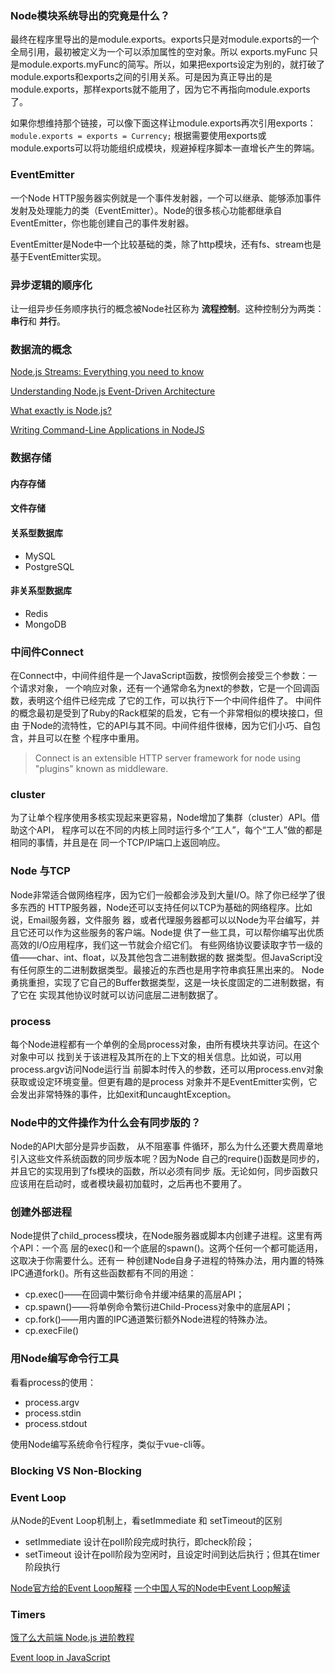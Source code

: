### Node模块系统导出的究竟是什么？
最终在程序里导出的是module.exports。exports只是对module.exports的一个全局引用，最初被定义为一个可以添加属性的空对象。所以 exports.myFunc 只是module.exports.myFunc的简写。所以，如果把exports设定为别的，就打破了module.exports和exports之间的引用关系。可是因为真正导出的是module.exports，那样exports就不能用了，因为它不再指向module.exports了。

如果你想维持那个链接，可以像下面这样让module.exports再次引用exports：
`module.exports = exports = Currency;`
根据需要使用exports或module.exports可以将功能组织成模块，规避掉程序脚本一直增长产生的弊端。

### EventEmitter
一个Node HTTP服务器实例就是一个事件发射器，一个可以继承、能够添加事件发射及处理能力的类（EventEmitter）。Node的很多核心功能都继承自EventEmitter，你也能创建自己的事件发射器。

EventEmitter是Node中一个比较基础的类，除了http模块，还有fs、stream也是基于EventEmitter实现。

### 异步逻辑的顺序化
让一组异步任务顺序执行的概念被Node社区称为 **流程控制**。这种控制分为两类：**串行**和 **并行**。

### 数据流的概念
[Node.js Streams: Everything you need to know](https://medium.freecodecamp.org/node-js-streams-everything-you-need-to-know-c9141306be93)

[Understanding Node.js Event-Driven Architecture](https://medium.freecodecamp.org/understanding-node-js-event-driven-architecture-223292fcbc2d)

[What exactly is Node.js?](https://medium.freecodecamp.org/what-exactly-is-node-js-ae36e97449f5)

[Writing Command-Line Applications in NodeJS](https://medium.freecodecamp.org/writing-command-line-applications-in-nodejs-2cf8327eee2)

### 数据存储

#### 内存存储
#### 文件存储
#### 关系型数据库

- MySQL
- PostgreSQL

#### 非关系型数据库

- Redis
- MongoDB


### 中间件Connect
在Connect中，中间件组件是一个JavaScript函数，按惯例会接受三个参数：一个请求对象， 一个响应对象，还有一个通常命名为next的参数，它是一个回调函数，表明这个组件已经完成 了它的工作，可以执行下一个中间件组件了。
中间件的概念最初是受到了Ruby的Rack框架的启发，它有一个非常相似的模块接口，但由 于Node的流特性，它的API与其不同。中间件组件很棒，因为它们小巧、自包含，并且可以在整 个程序中重用。

> Connect is an extensible HTTP server framework for node using "plugins" known as middleware.

### cluster
为了让单个程序使用多核实现起来更容易，Node增加了集群（cluster）API。借助这个API， 程序可以在不同的内核上同时运行多个“工人”，每个“工人”做的都是相同的事情，并且是在 同一个TCP/IP端口上返回响应。

### Node 与TCP
Node非常适合做网络程序，因为它们一般都会涉及到大量I/O。除了你已经学了很多东西的 HTTP服务器，Node还可以支持任何以TCP为基础的网络程序。比如说，Email服务器，文件服务 器，或者代理服务器都可以以Node为平台编写，并且它还可以作为这些服务的客户端。Node提 供了一些工具，可以帮你编写出优质高效的I/O应用程序，我们这一节就会介绍它们。 有些网络协议要读取字节一级的值——char、int、float，以及其他包含二进制数据的数 据类型。但JavaScript没有任何原生的二进制数据类型。最接近的东西也是用字符串疯狂黑出来的。 Node勇挑重担，实现了它自己的Buffer数据类型，这是一块长度固定的二进制数据，有了它在 实现其他协议时就可以访问底层二进制数据了。


### process

每个Node进程都有一个单例的全局process对象，由所有模块共享访问。在这个对象中可以 找到关于该进程及其所在的上下文的相关信息。比如说，可以用process.argv访问Node运行当 前脚本时传入的参数，还可以用process.env对象获取或设定环境变量。但更有趣的是process 对象并不是EventEmitter实例，它会发出非常特殊的事件，比如exit和uncaughtException。


### Node中的文件操作为什么会有同步版的？
Node的API大部分是异步函数， 从不阻塞事 件循环，那么为什么还要大费周章地引入这些文件系统函数的同步版本呢？因为Node 自己的require()函数是同步的，并且它的实现用到了fs模块的函数，所以必须有同步 版。无论如何，同步函数只应该用在启动时，或者模块最初加载时，之后再也不要用了。


### 创建外部进程
Node提供了child_process模块，在Node服务器或脚本内创建子进程。这里有两个API：一个高 层的exec()和一个底层的spawn()。这两个任何一个都可能适用，这取决于你需要什么。还有一 种创建Node自身子进程的特殊办法，用内置的特殊IPC通道fork()。所有这些函数都有不同的用途：

- cp.exec()——在回调中繁衍命令并缓冲结果的高层API； 
- cp.spawn()——将单例命令繁衍进Child-Process对象中的底层API； 
- cp.fork()——用内置的IPC通道繁衍额外Node进程的特殊办法。
- cp.execFile()

### 用Node编写命令行工具
看看process的使用：

- process.argv
- process.stdin
- process.stdout

使用Node编写系统命令行程序，类似于vue-cli等。

### Blocking VS Non-Blocking

### Event Loop

从Node的Event Loop机制上，看setImmediate 和 setTimeout的区别

- setImmediate 设计在poll阶段完成时执行，即check阶段；
- setTimeout 设计在poll阶段为空闲时，且设定时间到达后执行；但其在timer阶段执行


[Node官方给的Event Loop解释](https://nodejs.org/en/docs/guides/event-loop-timers-and-nexttick/)
[一个中国人写的Node中Event Loop解读](https://cnodejs.org/topic/57d68794cb6f605d360105bf)

### Timers

[饿了么大前端 Node.js 进阶教程](https://cnodejs.org/topic/58ad76db7872ea0864fedfcc)

[Event loop in JavaScript](http://acemood.github.io/2016/02/01/event-loop-in-javascript/)
